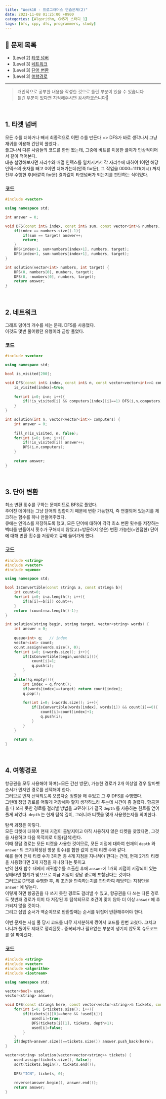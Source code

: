 ```yaml
---
title: "Week10 - 프로그래머스 연습문제(2)"
date: 2021-11-08 01:25:00 +0900
categories: [Algorithm, GM5기_스터디_1]
tags: [bfs, cpp, dfs, programmers, study]
---
```


## **📝 문제 목록**
- [Level 2] [타겟 넘버](https://programmers.co.kr/learn/courses/30/lessons/43165)
- [Level 3] [네트워크](https://programmers.co.kr/learn/courses/30/lessons/43162)
- [Level 3] [단어 변환](https://programmers.co.kr/learn/courses/30/lessons/43163)
- [Level 3] [여행경로](https://programmers.co.kr/learn/courses/30/lessons/43164)

---

> 개인적으로 공부한 내용을 작성한 것으로 틀린 부분이 있을 수 있습니다  
틀린 부분이 있다면 지적해주시면 감사하겠습니다🙏  

<br>

## **1. 타겟 넘버**
모든 수를 더하거나 빼서 최종적으로 어떤 수를 만든다 => DFS가 바로 생각나서 그냥 재귀를 이용해 간단히 풀었다..  
풀고나서 다른 사람들의 코드를 한번 봤는데, 그중에 비트를 이용한 풀이가 인상적이어서 같이 적어본다.  
대충 설명해보자면 자리수와 배열 인덱스를 일치시켜서 각 자리수에 대하여 1이면 해당 인덱스의 숫자를 빼고 0이면 더해가는데(안쪽 for문), 그 작업을 0000~1111(예시) 까지 전부 수행한 후(바깥쪽 for문) 결과값이 타겟넘버가 되는지를 판단하는 식이었다.  

### 코드
```cpp
#include <vector>

using namespace std;

int answer = 0;

void DFS(const int& index, const int& sum, const vector<int>& numbers, const int& target){
    if(index == numbers.size()-1){
        if(sum == target) answer++;
        return;
    }
    DFS(index+1, sum+numbers[index+1], numbers, target);
    DFS(index+1, sum-numbers[index+1], numbers, target);
}

int solution(vector<int> numbers, int target) {
    DFS(0, numbers[0], numbers, target);
    DFS(0, -numbers[0], numbers, target);
    return answer;
}
```
<br>

## **2. 네트워크**
그래프 덩어리 개수를 세는 문제. DFS를 사용했다.  
이것도 몇번 풀어봤던 유형이라 금방 풀었다.  

### 코드
```cpp
#include <vector>

using namespace std;

bool is_visited[200];

void DFS(const int& index, const int& n, const vector<vector<int>>& computers){
    is_visited[index]=true;
    
    for(int i=0; i<n; i++){
        if(!is_visited[i] && computers[index][i]==1) DFS(i,n,computers);
    }
}

int solution(int n, vector<vector<int>> computers) {
    int answer = 0;
    
    fill_n(is_visited, n, false);
    for(int i=0; i<n; i++){
        if(!is_visited[i]) answer++;
        DFS(i,n,computers);
    }
    
    return answer;
}
```
<br>

## **3. 단어 변환**
최소 변환 횟수를 구하는 문제이므로 BFS로 풀었다.  
주어진 데이터는 그냥 단어의 집합이기 때문에 변환 가능한지, 즉 연결되어 있는지를 체크하는 함수를 하나 만들어주었다.  
큐에는 인덱스를 저장하도록 했고, 모든 단어에 대하여 각각 최소 변환 횟수를 저장하는 벡터를 만들어서
횟수가 구해지지 않았고(=방문하지 않은) 변환 가능한(=인접한) 단어에 대해 변환 횟수를 저장하고 큐에 들어가게 했다.  

### 코드
```cpp
#include <string>
#include <vector>
#include <queue>

using namespace std;

bool IsConvertible(const string& a, const string& b){
    int count=0;
    for(int i=0; i<a.length(); i++){
        if(a[i]==b[i]) count++;
    }
    return (count==a.length()-1);
}

int solution(string begin, string target, vector<string> words) {
    int answer = 0;
    
    queue<int> q;   // index
    vector<int> count;
    count.assign(words.size(), 0);
    for(int i=0; i<words.size(); i++){
        if(IsConvertible(begin,words[i])){
            count[i]=1;
            q.push(i);
        }
    }
    while(!q.empty()){
        int index = q.front();
        if(words[index]==target) return count[index];
        q.pop();
        
        for(int i=0; i<words.size(); i++){
            if(IsConvertible(words[index], words[i]) && count[i]==0){
                count[i]=count[index]+1;
                q.push(i);
            }
        }
    }
    
    return 0;
}
```
<br>

## **4. 여행경로**
항공권을 모두 사용해야 하며(=모든 간선 방문), 가능한 경로가 2개 이상일 경우 알파벳 순서가 먼저인 경로를 선택해야 한다.  
그러므로 먼저 선택되도록 오름차순 정렬을 해 주었고 그 후 DFS를 수행했다.  
그런데 정답 경로를 어떻게 저장해야 할지 생각하느라 푸는데 시간이 좀 걸렸다. 항공권을 다 쓰지 못한 경로를 걸러낼 방법을 고민하다가 결국 `depth` 를 사용하는 힌트를 얻어 풀게 되었다. `depth` 는 현재 탐색 깊이, 그러니까 티켓을 몇개 사용했는지를 의미한다.  

탐색 과정은 이렇다.  
모든 티켓에 대하여 현재 지점이 출발지이고 아직 사용하지 않은 티켓을 찾았다면, 그것을 사용하고 다음 목적지로 이동(탐색)한다.  
이때 정답 경로는 모든 티켓을 사용한 것이므로, 모든 지점에 대하여 현재의 `depth` 와 `answer` 의 크기(확정된 방문 횟수)를 합한 값이 전체 티켓 수와 같다.  
예를 들어 전체 티켓 수가 3이면 총 4개 지점을 지나쳐야 한다는 건데, 현재 2개의 티켓을 사용했다면 3개 지점을 지나쳤다는 뜻이고  
만약 현재 함수 내에서 재귀함수를 호출한 후에 `answer`에 1개의 지점이 저장되어 있는 상태라면 합계가 맞으므로 지금 지점이 정답 경로에 포함된다는 것이다.  
그러므로 DFS를 수행한 후, 위 조건을 만족하는지를 판단하여 해당되는 지점만을 `answer` 에 넣는다.  
이렇게 하면 항공권을 다 쓰지 못한 경로도 걸러낼 수 있고, 항공권을 다 쓰는 다른 경로도 첫번째 경로가 이미 다 저장된 후 탐색되므로 조건이 맞지 않아 더 이상 `answer` 에 추가되지 않을 것이다.  
그리고 삽입 순서가 역순이므로 반환할때는 순서를 뒤집어 반환해주어야 한다.  

이번 문제는 사실 풀 당시 코드를 너무 지저분하게 짰어서 코드를 한번 고쳤다. 고치고 나니까 풀이도 제대로 정리된듯.. 중복되거나 필요없는 부분이 생기지 않도록 슈도코드를 잘 짜야겠다.  
### 코드
```cpp
#include <string>
#include <vector>
#include <algorithm>
#include <iostream>

using namespace std;

vector<bool> used;
vector<string> answer;

void DFS(const string& here, const vector<vector<string>>& tickets, const int& depth){
    for(int i=0; i<tickets.size(); i++){
        if(tickets[i][0]==here && !used[i]){
            used[i]=true;
            DFS(tickets[i][1], tickets, depth+1);
            used[i]=false;
        }
    }
    if(depth+answer.size()==tickets.size()) answer.push_back(here);
}

vector<string> solution(vector<vector<string>> tickets) {    
    used.assign(tickets.size(), false);
    sort(tickets.begin(), tickets.end());
    
    DFS("ICN", tickets, 0);
    
    reverse(answer.begin(), answer.end());
    return answer;
}
```
